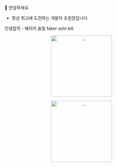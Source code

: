 🫡 안녕하세요.
- 항상 최고에 도전하는 개발자 조원장입니다.

인생업적 - 페이커 솔킬 faker solo kill
<p align="center">
<img alt="..." src="https://postfiles.pstatic.net/MjAyMjExMTlfNDgg/MDAxNjY4ODM1NTI1OTAw.aCqDbH3DG0ZMVQ3QxLTB3cfyt2jSbuyXUMhOZMr9PeUg.LKDUaL-zd6r2xweMYv8isnr6Y8Svzpy48hiFH3zFnRMg.GIF.venuscwj/faker_last_AdobeExpress_(1).gif?type=w966" style="width:200px; height:200px;" />
</p>
<p align="center">
<img alt="..." src="http://cdn.dealbada.com/data/editor/1612/6f85152fb00f5b5b97f600c298ab7baf_1481465583_7866.gif" style="width:200px; height:200px;" />
</p>
